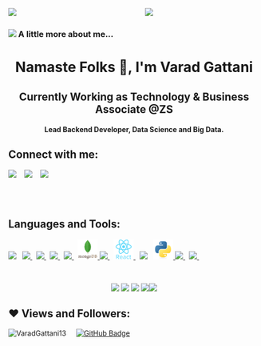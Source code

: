
<p><em> <img src="https://media.giphy.com/media/WUlplcMpOCEmTGBtBW/giphy.gif" width="30">
 
<img align='right' src="https://media.giphy.com/media/YRMb6dd7zprS00JdGZ/giphy.gif" width="230">


</em></p>


### <img src="https://media.giphy.com/media/VgCDAzcKvsR6OM0uWg/giphy.gif" width="50"> A little more about me...  
<h1 align="center">Namaste Folks 👋, I'm Varad Gattani</h1>
<h2 align="center"> Currently Working as Technology & Business Associate @ZS
 
<h4 align="center">Lead Backend Developer, Data Science and Big Data.
 
</h4>
<h2>Connect with me:</h2>

<p align="left">

<a href = "https://www.linkedin.com/in/varad-gattani-69597a21a/"><img src="https://img.icons8.com/fluent/48/000000/linkedin.png"/></a>&nbsp; &nbsp;
<a href = "https://www.instagram.com/varadgattani13/"><img src="https://img.icons8.com/fluent/48/000000/instagram-new.png"/></a>&nbsp; &nbsp;
<a href = "https://twitter.com/varad_gattani"><img src="https://img.icons8.com/fluent/48/000000/twitter.png"/></a>&nbsp; &nbsp;
</p>



</br>

</br>




<!-- ## Languages and Tools: -->

<h2> Languages and Tools:</h2>
<p align="left"> 
 <a href="https://isocpp.org/" target="-blank"><img src="https://img.icons8.com/color/48/000000/c-plus-plus-logo.png"/></a> &nbsp;     
<a href="https://www.w3schools.com/html/" target="_blank"> <img src="https://img.icons8.com/color/48/000000/html-5.png"/> </a>  &nbsp;
    <a href="https://www.w3schools.com/css/" target="_blank"> <img src="https://img.icons8.com/color/48/000000/css3.png"/> </a> &nbsp;
   <a href="https://developer.mozilla.org/en-US/docs/Web/JavaScript" target="_blank"> <img src="https://img.icons8.com/color/48/000000/javascript.png"/> </a> &nbsp;
  <a href="https://getbootstrap.com" target="_blank"> <img src="https://img.icons8.com/color/48/000000/bootstrap.png"/> </a>  &nbsp;
<!--  <image src="https://img.icons8.com/color/48/000000/mongodb.png"/> &nbsp; -->
 <a href="https://www.mongodb.com/" target="_blank" rel="noreferrer"> <img src="https://raw.githubusercontent.com/devicons/devicon/master/icons/mongodb/mongodb-original-wordmark.svg" alt="mongodb" width="40" height="40"/> </a> 
  <a href="https://expressjs.com/"><img src="https://img.icons8.com/color/48/000000/express-js.png"/>  </a>&nbsp;
  <a href="https://reactjs.org/" target="_blank"> <img src="https://raw.githubusercontent.com/devicons/devicon/master/icons/react/react-original-wordmark.svg" alt="react" width="40" height="40"/> </a> &nbsp;
 <a href="https://nodejs.org/en/docs" target="_blank" rel="noreferrer"> <img src="https://img.icons8.com/color/48/000000/nodejs.png"/></a> &nbsp;
 <a href="https://www.python.org" target="_blank" rel="noreferrer"> <img src="https://raw.githubusercontent.com/devicons/devicon/master/icons/python/python-original.svg" alt="python" width="40" height="40"/> </a> <a href="https://reactjs.org/" target="_blank" rel="noreferrer">
  <a href="https://git-scm.com/" target="_blank"> <img src="https://img.icons8.com/color/48/000000/git.png"/> </a>  &nbsp;
  <a href="https://https://www.postgresql.org/" target="_blank"> <img src="https://img.icons8.com/?size=50&id=38561&format=png&color=000000"/> </a>  &nbsp;
   </p>
   
   </br>

   
<div align="center">

![](https://github-profile-summary-cards.vercel.app/api/cards/profile-details?username=VaradGattani13&theme=2077)
 ![](https://github-profile-summary-cards.vercel.app/api/cards/most-commit-language?username=VaradGattani13&theme=2077) 
![](https://github-profile-summary-cards.vercel.app/api/cards/most-commit-language?username=VaradGattani13&theme=2077) 
 ![](https://github-profile-summary-cards.vercel.app/api/cards/stats?username=VaradGattani13&theme=2077)![](https://github-profile-summary-cards.vercel.app/api/cards/productive-time?username=VaradGattani13&theme=2077)

</div>

<!-- </br></br></br> -->
<!-- ## Connect with me: -->

## ❤ Views and Followers:
<p align="left"> <img src="https://komarev.com/ghpvc/?username=VaradGattani13&label=Profile%20views&color=green&style=flat" alt="VaradGattani13" /> &nbsp; &nbsp;


<span>
<a href="https://github.com/VaradGattani13?tab=followers"><img src="https://img.shields.io/github/followers/VaradGattani13?style=social" alt="GitHub Badge"></a></span></p>
<!-- <h2>Connect with me:</h2>

<p align="left">

<a href = "https://www.linkedin.com/in/varad-gattani-69597a21a/"><img src="https://img.icons8.com/fluent/48/000000/linkedin.png"/></a>&nbsp; &nbsp;

<a href = "https://www.instagram.com/varadgattani13/"><img src="https://img.icons8.com/fluent/48/000000/instagram-new.png"/></a>&nbsp; &nbsp;

</p> -->
